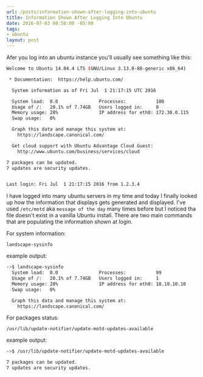 ```yaml
---
url: /posts/information-shown-after-logging-into-ubuntu
title: Information Shown After Logging Into Ubuntu
date: 2016-07-03 08:58:00 -05:00
tags:
- ubuntu
layout: post
---
```


Afer you log into an ubuntu instance you'll usually see something like this:

```bash
Welcome to Ubuntu 14.04.4 LTS (GNU/Linux 3.13.0-88-generic x86_64)

 * Documentation:  https://help.ubuntu.com/

  System information as of Fri Jul  1 21:17:15 UTC 2016

  System load:  0.0               Processes:           100
  Usage of /:   20.1% of 7.74GB   Users logged in:     0
  Memory usage: 28%               IP address for eth0: 172.30.0.115
  Swap usage:   0%

  Graph this data and manage this system at:
    https://landscape.canonical.com/

  Get cloud support with Ubuntu Advantage Cloud Guest:
    http://www.ubuntu.com/business/services/cloud

7 packages can be updated.
7 updates are security updates.


Last login: Fri Jul  1 21:17:15 2016 from 1.2.3.4

```

I have logged into many ubuntu servers in my time and today I finally looked up how the information that displays gets generated and displayed.  I've used `/etc/motd` aka `message of the day` many times before but I noticed tha file doesn't exist in a vanilla Ubuntu install.  There are two main commands that are populating the information shown at login.

For system information:

`landscape-sysinfo`

example output:

```bash
->$ landscape-sysinfo
  System load:  0.0               Processes:           99
  Usage of /:   20.1% of 7.74GB   Users logged in:     1
  Memory usage: 28%               IP address for eth0: 10.10.10.10
  Swap usage:   0%

  Graph this data and manage this system at:
    https://landscape.canonical.com/
```

For packages status:

`/usr/lib/update-notifier/update-motd-updates-available`

example output:

```bash
->$ /usr/lib/update-notifier/update-motd-updates-available

7 packages can be updated.
7 updates are security updates.
```
